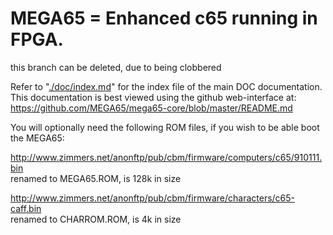 # MEGA65 = Enhanced c65 running in FPGA.

this branch can be deleted, due to being clobbered

Refer to "[./doc/index.md](./doc/index.md)" for the index file of the main DOC documentation.  
This documentation is best viewed using the github web-interface at:  
https://github.com/MEGA65/mega65-core/blob/master/README.md

You will optionally need the following ROM files, if you wish to be able boot the MEGA65:

http://www.zimmers.net/anonftp/pub/cbm/firmware/computers/c65/910111.bin  
renamed to MEGA65.ROM, is 128k in size

http://www.zimmers.net/anonftp/pub/cbm/firmware/characters/c65-caff.bin  
renamed to CHARROM.ROM, is 4k in size

